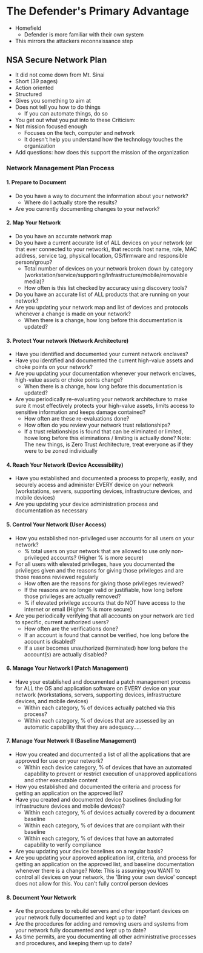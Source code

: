 # The Defender's Primary Advantage
- Homefield
	- Defender is more familiar with their own system 
- This mirrors the attackers reconnaissance step

## NSA Secure Network Plan
- It did not come down from Mt. Sinai
- Short (39 pages)
- Action oriented
- Structured
- Gives you something to aim at
- Does not tell you how to do things
	- If you can automate things, do so
- You get out what you put into to these 
Criticism:
- Not mission focused enough
	- Focuses on the tech, computer and network
	- It doesn't help you understand how the technology touches the organization
- Add questions: how does this support the mission of the organization

### Network Management Plan Process
#### 1. Prepare to Document
- Do you have a way to document the information about your network?
	- Where do I actually store the results?
- Are you currently documenting changes to your network?

#### 2. Map Your Network
- Do you have an accurate network map
- Do you have a current accurate list of ALL devices on your network (or that ever connected to your network), that records host name, role, MAC address, service tag, physical location, OS/firmware and responsible person/group?
	- Total number of devices on your network broken down by category (workstation/service/supporting/infrastructure/mobile/removable media)?
	- How often is this list checked by accuracy using discovery tools?
- Do you have an accurate list of ALL products that are running on your network?
- Are you updating your network map and list of devices and protocols whenever a change is made on your network?
	- When there is a change, how long before this documentation is updated?

#### 3. Protect Your network (Network Architecture)
- Have you identified and documented your current network enclaves?
- Have you identified and documented the current high-value assets and choke points on your network?
- Are you updating your documentation whenever your network enclaves, high-value assets or choke points change?
	- When there is a change, how long before this documentation is updated?
- Are you periodically re-evaluating your network architecture to make sure it most effectively protects your high-value assets, limits access to sensitive information and keeps damage contained?
	- How often are these re-evaluations done?
	- How often do you review your network trust relationships?
	- If a trust relationships is found that can be eliminated or limited, howe long before this eliminations / limiting is actually done?
Note: The new things, is Zero Trust Architecture, treat everyone as if they were to be zoned individually

#### 4. Reach Your Network (Device Accessibility)
- Have you established and documented a process to properly, easily, and securely access and administer EVERY device on your network (workstations, servers, supporting devices, infrastructure devices, and mobile devices)
- Are you updating your device administration process and documentation as necessary

#### 5. Control Your Network (User Access)
- How you established non-privileged user accounts for all users on your network?
	- % total users on your network that are allowed to use only non-privileged accounts? (Higher % is more secure)
- For all users with elevated privileges, have you documented the privileges given and the reasons for giving those privileges and are those reasons reviewed regularly
	- How often are the reasons for giving those privileges reviewed?
	- If the reasons are no longer valid or justifiable, how long before those privileges are actually removed?
	- % if elevated privilege accounts that do NOT have access to the internet or email (Higher % is more secure)
- Are you periodically verifying that all accounts on your network are tied to specific, current authorized users?
	- How often are the verifications done?
	- If an account is found that cannot be verified, hoe long before the account is disabled?
	- If a user becomes unauthorized (terminated) how long before the account(s) are actually disabled?

#### 6. Manage Your Network I (Patch Management)
- Have your established and documented a patch management process for ALL the OS and application software on EVERY device on your network (workstations, servers, supporting devices, infrastructure devices, and mobile devices)
	- Within each category, % of devices actually patched via this process?
	- Within each category, % of devices that are assessed by an automatic capability that they are adequacy.....

#### 7. Manage Your Network II (Baseline Management)
- How you created and documented a list of all the applications that are approved for use on your network?
	- Within each device category, % of devices that have an automated capability to prevent or restrict execution of unapproved applications and other executable content 
- How you established and documented the criteria and process for getting an application on the approved list?
- Have you created and documented device baselines (including for infrastructure devices and mobile devices)?
	- Within each category, % of devices actually covered by a document baseline
	- Within each category, % of devices that are compliant with their baseline
	- Within each category, % of devices that have an automated capability to verify compliance
- Are you updating your device baselines on a regular basis?
- Are you updating your approved application list, criteria, and process for getting an application on the approved list, and baseline documentation whenever there is a change?
Note: This is assuming you WANT to control all devices on your network, the 'Bring your own device' concept does not allow for this. You can't fully control person devices

#### 8. Document Your Network
- Are the procedures to rebuild servers and other important devices on your network fully documented and kept up to date?
- Are the procedures for adding and removing users and systems from your network fully documented and kept up to date?
- As time permits, are you documenting all other administrative processes and procedures, and keeping them up to date?
